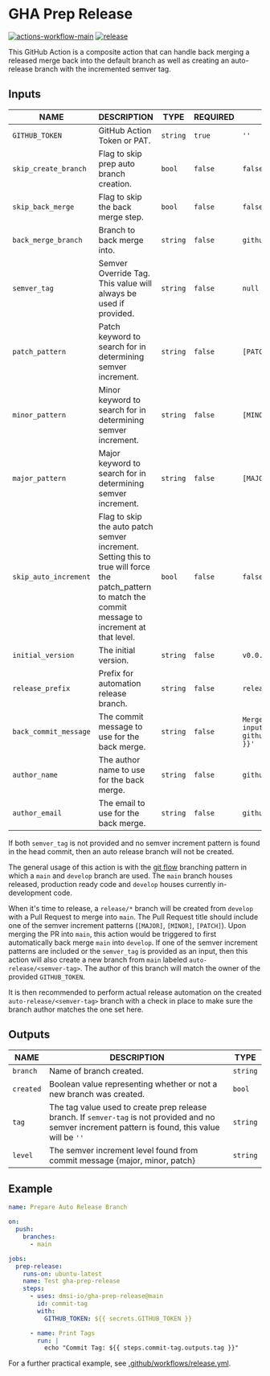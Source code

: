 # GHA Prep Release

[![actions-workflow-main][actions-workflow-main-badge]][actions-workflow-main]
[![release][release-badge]][release]

This GitHub Action is a composite action that can handle back merging a released merge back into the default branch as well as creating an auto-release branch with the incremented semver tag.

## Inputs

| NAME                  | DESCRIPTION                                                                                                                                             | TYPE     | REQUIRED | DEFAULT                                                                                               |
| --------------------- | ------------------------------------------------------------------------------------------------------------------------------------------------------- | -------- | -------- | ----------------------------------------------------------------------------------------------------- |
| `GITHUB_TOKEN`        | GitHub Action Token or PAT.                                                                                                                             | `string` | `true`   | `''`                                                                                                  |
| `skip_create_branch`  | Flag to skip prep auto branch creation.                                                                                                                 | `bool`   | `false`  | `false`                                                                                               |
| `skip_back_merge`     | Flag to skip the back merge step.                                                                                                                       | `bool`   | `false`  | `false`                                                                                               |
| `back_merge_branch`   | Branch to back merge into.                                                                                                                              | `string` | `false`  | `github.event.repository.default_branch`                                                              |
| `semver_tag`          | Semver Override Tag. This value will always be used if provided.                                                                                        | `string` | `false`  | `null`                                                                                                |
| `patch_pattern`       | Patch keyword to search for in determining semver increment.                                                                                            | `string` | `false`  | `[PATCH]`                                                                                             |
| `minor_pattern`       | Minor keyword to search for in determining semver increment.                                                                                            | `string` | `false`  | `[MINOR]`                                                                                             |
| `major_pattern`       | Major keyword to search for in determining semver increment.                                                                                            | `string` | `false`  | `[MAJOR]`                                                                                             |
| `skip_auto_increment` | Flag to skip the auto patch semver increment. Setting this to true will force the patch_pattern to match the commit message to increment at that level. | `bool`   | `false`  | `false`                                                                                               |
| `initial_version`     | The initial version.                                                                                                                                    | `string` | `false`  | `v0.0.0`                                                                                              |
| `release_prefix`      | Prefix for automation release branch.                                                                                                                   | `string` | `false`  | `release`                                                                                             |
| `back_commit_message` | The commit message to use for the back merge.                                                                                                           | `string` | `false`  | `Merge branch '${{ inputs.back_merge_branch }}' into '${{ github.event.repository.default_branch }}'` |
| `author_name`         | The author name to use for the back merge.                                                                                                              | `string` | `false`  | `github-actions`                                                                                      |
| `author_email`        | The email to use for the back merge.                                                                                                                    | `string` | `false`  | `github-actions@github.com`                                                                           |

If both `semver_tag` is not provided and no semver increment pattern is found in the head commit, then an auto release branch will not be created.

The general usage of this action is with the [git flow](https://www.atlassian.com/git/tutorials/comparing-workflows/gitflow-workflow#:~:text=What%20is%20Gitflow%3F,branches%20and%20multiple%20primary%20branches.&text=Under%20this%20model%2C%20developers%20create,until%20the%20feature%20is%20complete.) branching pattern in which a `main` and `develop` branch are used. The `main` branch houses released, production ready code and `develop` houses currently in-development code.

When it's time to release, a `release/*` branch will be created from `develop` with a Pull Request to merge into `main`. The Pull Request title should include one of the semver increment patterns (`[MAJOR]`, `[MINOR]`, `[PATCH]`). Upon merging the PR into `main`, this action would be triggered to first automatically back merge `main` into `develop`. If one of the semver increment patterns are included or the `semver_tag` is provided as an input, then this action will also create a new branch from `main` labeled `auto-release/<semver-tag>`. The author of this branch will match the owner of the provided `GITHUB_TOKEN`.

It is then recommended to perform actual release automation on the created `auto-release/<semver-tag>` branch with a check in place to make sure the branch author matches the one set here.

## Outputs

| NAME      | DESCRIPTION                                                                                                                                         | TYPE     |
| --------- | --------------------------------------------------------------------------------------------------------------------------------------------------- | -------- |
| `branch`  | Name of branch created.                                                                                                                             | `string` |
| `created` | Boolean value representing whether or not a new branch was created.                                                                                 | `bool`   |
| `tag`     | The tag value used to create prep release branch. If `semver-tag` is not provided and no semver increment pattern is found, this value will be `''` | `string` |
| `level`   | The semver increment level found from commit message {major, minor, patch}                                                                          | `string` |

## Example

```yaml
name: Prepare Auto Release Branch

on:
  push:
    branches:
      - main

jobs:
  prep-release:
    runs-on: ubuntu-latest
    name: Test gha-prep-release
    steps:
      - uses: dmsi-io/gha-prep-release@main
        id: commit-tag
        with:
          GITHUB_TOKEN: ${{ secrets.GITHUB_TOKEN }}

      - name: Print Tags
        run: |
          echo "Commit Tag: ${{ steps.commit-tag.outputs.tag }}"
```

For a further practical example, see [.github/workflows/release.yml](.github/workflows/main.yml).

<!-- badge links -->

[actions-workflow-main]: https://github.com/dmsi-io/gha-prep-release/actions/query?workflow%3ATest%20gha-prep-release
[actions-workflow-main-badge]: https://img.shields.io/github/workflow/status/dmsi-io/gha-prep-release/Test%20gha-prep-release?label=Test%20gha-prep-release&style=for-the-badge&logo=github
[release]: https://github.com/dmsi-io/gha-prep-release/releases
[release-badge]: https://img.shields.io/github/v/release/dmsi-io/gha-prep-release?style=for-the-badge&logo=github
